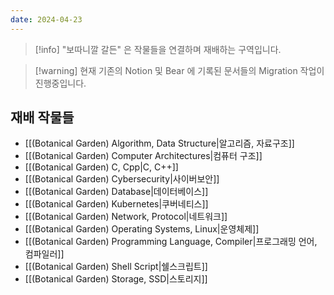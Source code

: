 ```yaml
---
date: 2024-04-23
---
```

> [!info] "보따니깔 갈든" 은 작물들을 연결하며 재배하는 구역입니다.

> [!warning] 현재 기존의 Notion 및 Bear 에 기록된 문서들의 Migration 작업이 진행중입니다.

## 재배 작물들

- [[(Botanical Garden) Algorithm, Data Structure|알고리즘, 자료구조]]
- [[(Botanical Garden) Computer Architectures|컴퓨터 구조]]
- [[(Botanical Garden) C, Cpp|C, C++]]
- [[(Botanical Garden) Cybersecurity|사이버보안]]
- [[(Botanical Garden) Database|데이터베이스]]
- [[(Botanical Garden) Kubernetes|쿠버네티스]]
- [[(Botanical Garden) Network, Protocol|네트워크]]
- [[(Botanical Garden) Operating Systems, Linux|운영체제]]
- [[(Botanical Garden) Programming Language, Compiler|프로그래밍 언어, 컴파일러]]
- [[(Botanical Garden) Shell Script|쉘스크립트]]
- [[(Botanical Garden) Storage, SSD|스토리지]]